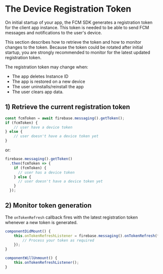 # The Device Registration Token 

On initial startup of your app, the FCM SDK generates a registration token for the client app instance.  This token is needed to be able to send FCM messages and notifications to the user's device.

This section describes how to retrieve the token and how to monitor changes to the token. Because the token could be rotated after initial startup, you are strongly recommended to monitor for the latest updated registration token.

The registration token may change when:

- The app deletes Instance ID
- The app is restored on a new device
- The user uninstalls/reinstall the app
- The user clears app data.

## 1) Retrieve the current registration token

```js
const fcmToken = await firebase.messaging().getToken();
if (fcmToken) {
    // user have a device token
} else {
    // user doesn't have a device token yet
}
```

or:

```js
firebase.messaging().getToken()
  .then(fcmToken => {
    if (fcmToken) {
      // user has a device token
    } else {
      // user doesn't have a device token yet
    } 
  });
```

## 2) Monitor token generation

The `onTokenRefresh` callback fires with the latest registration token whenever a new token is generated.

```js
componentDidMount() {
    this.onTokenRefreshListener = firebase.messaging().onTokenRefresh(fcmToken => {
        // Process your token as required
    });
}

componentWillUnmount() {
    this.onTokenRefreshListener();
}
```
